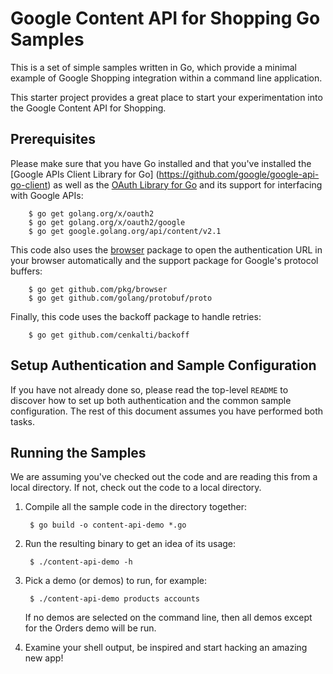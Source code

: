 # Google Content API for Shopping Go Samples

This is a set of simple samples written in Go, which provide a minimal
example of Google Shopping integration within a command line application.

This starter project provides a great place to start your experimentation into
the Google Content API for Shopping.

## Prerequisites

Please make sure that you have Go installed and that you've installed
the [Google APIs Client Library for Go]
(https://github.com/google/google-api-go-client) as well as the [OAuth Library
for Go](https://github.com/golang/oauth2) and its support for
interfacing with Google APIs:

        $ go get golang.org/x/oauth2
        $ go get golang.org/x/oauth2/google
        $ go get google.golang.org/api/content/v2.1

This code also uses the [browser](https://github.com/pkg/browser) package
to open the authentication URL in your browser automatically and the
support package for Google's protocol buffers:

        $ go get github.com/pkg/browser
        $ go get github.com/golang/protobuf/proto

Finally, this code uses the backoff package to handle retries:

        $ go get github.com/cenkalti/backoff

## Setup Authentication and Sample Configuration

If you have not already done so, please read the top-level `README` to discover
how to set up both authentication and the common sample configuration.  The rest
of this document assumes you have performed both tasks.

## Running the Samples

We are assuming you've checked out the code and are reading this from a local
directory. If not, check out the code to a local directory.

1. Compile all the sample code in the directory together:

        $ go build -o content-api-demo *.go

2. Run the resulting binary to get an idea of its usage:

        $ ./content-api-demo -h

3. Pick a demo (or demos) to run, for example:

        $ ./content-api-demo products accounts

   If no demos are selected on the command line, then all demos except for the
   Orders demo will be run.

4. Examine your shell output, be inspired and start hacking an amazing new app!
